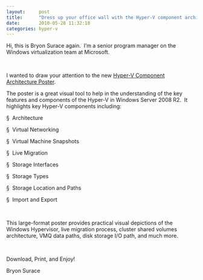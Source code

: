 ```yaml
---
layout:     post
title:      "Dress up your office wall with the Hyper-V component architecture poster"
date:       2010-05-28 11:32:18
categories: hyper-v
---
```

Hi, this is Bryon Surace again.  I’m a senior program manager on the Windows virtualization team at Microsoft. 

 

I wanted to draw your attention to the new [Hyper-V Component Architecture Poster](http://www.microsoft.com/downloads/details.aspx?displaylang=en&FamilyID=5567b22a-8c47-4840-a88d-23146fd93151).   

[](http://www.microsoft.com/downloads/details.aspx?displaylang=en&FamilyID=5567b22a-8c47-4840-a88d-23146fd93151)

The poster is a great visual tool to help in the understanding of the key features and components of the Hyper-V in Windows Server 2008 R2.  It highlights key Hyper-V components including:

§  Architecture

§  Virtual Networking 

§  Virtual Machine Snapshots 

§  Live Migration

§  Storage Interfaces

§  Storage Types

§  Storage Location and Paths

§  Import and Export

 

This large-format poster provides practical visual depictions of the Windows Hypervisor, live migration process, cluster shared volumes architecture, VMQ data paths, disk storage I/O path, and much more.

 

Download, Print, and Enjoy!

Bryon Surace

 
